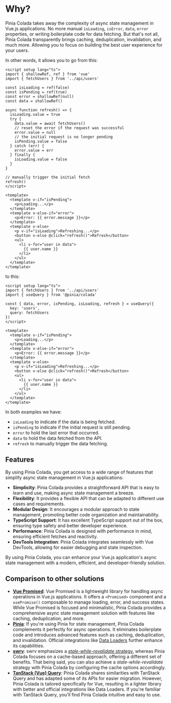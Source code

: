 # Why?

Pinia Colada takes away the complexity of async state management in Vue.js applications. No more manual `isLoading`, `isError`, `data`, `error` properties, or writing boilerplate code for data fetching. But that's not all, Pinia Colada transparently brings caching, deduplication, invalidation, and much more. Allowing you to focus on building the best user experience for your users.

In other words, it allows you to go from this:

```vue{2-26}
<script setup lang="ts">
import { shallowRef, ref } from 'vue'
import { fetchUsers } from '../api/users'

const isLoading = ref(false)
const isPending = ref(true)
const error = shallowRef(null)
const data = shallowRef()

async function refresh() => {
  isLoading.value = true
  try {
    data.value = await fetchUsers()
    // reset the error if the request was successful
    error.value = null
    // the initial request is no longer pending
    isPending.value = false
  } catch (err) {
    error.value = err
  } finally {
    isLoading.value = false
  }
}

// manually trigger the initial fetch
refresh()
</script>

<template>
  <template v-if="isPending">
    <p>Loading...</p>
  </template>
  <template v-else-if="error">
    <p>Error: {{ error.message }}</p>
  </template>
  <template v-else>
    <p v-if="isLoading">Refreshing...</p>
    <button v-else @click="refresh()">Refresh</button>
    <ul>
      <li v-for="user in data">
        {{ user.name }}
      </li>
    </ul>
  </template>
</template>
```

to this:

```vue{2-8}
<script setup lang="ts">
import { fetchUsers } from '../api/users'
import { useQuery } from '@pinia/colada'

const { data, error, isPending, isLoading, refresh } = useQuery({
  key: 'users',
  query: fetchUsers
})
</script>

<template>
  <template v-if="isPending">
    <p>Loading...</p>
  </template>
  <template v-else-if="error">
    <p>Error: {{ error.message }}</p>
  </template>
  <template v-else>
    <p v-if="isLoading">Refreshing...</p>
    <button v-else @click="refresh()">Refresh</button>
    <ul>
      <li v-for="user in data">
        {{ user.name }}
      </li>
    </ul>
  </template>
</template>
```

In both examples we have:

- `isLoading` to indicate if the data is being fetched.
- `isPending` to indicate if the initial request is still pending.
- `error` to hold the last error that occurred.
- `data` to hold the data fetched from the API.
- `refresh` to manually trigger the data fetching.

## Features

By using Pinia Colada, you get access to a wide range of features that simplify async state management in Vue.js applications:

- **Simplicity**: Pinia Colada provides a straightforward API that is easy to learn and use, making async state management a breeze.
- **Flexibility**: It provides a flexible API that can be adapted to different use cases and requirements.
- **Modular Design**: It encourages a modular approach to state management, promoting better code organization and maintainability.
- **TypeScript Support**: It has excellent TypeScript support out of the box, ensuring type safety and better developer experience.
- **Performance**: Pinia Colada is designed with performance in mind, ensuring efficient fetches and reactivity.
- **DevTools Integration**: Pinia Colada integrates seamlessly with Vue DevTools, allowing for easier debugging and state inspection.

By using Pinia Colada, you can enhance your Vue.js application's async state management with a modern, efficient, and developer-friendly solution.

## Comparison to other solutions

- [**Vue Promised**](https://github.com/posva/vue-promised): Vue Promised is a lightweight library for handling async operations in Vue.js applications. It offers a `<Promised>` component and a `usePromise()` composable to manage loading, error, and success states. While Vue Promised is focused and minimalistic, Pinia Colada provides a comprehensive async state management solution with features like caching, deduplication, and more.
- [**Pinia**](https://pinia.vuejs.org): If you're using Pinia for state management, Pinia Colada complements it perfectly for async operations. It eliminates boilerplate code and introduces advanced features such as caching, deduplication, and invalidation. Official integrations like [Data Loaders](https://uvr.esm.is/data-loaders/) further enhance its capabilities.
- [**swrv**](https://github.com/Kong/swrv): swrv emphasizes a [_stale-while-revalidate_ strategy](https://datatracker.ietf.org/doc/html/rfc5861), whereas Pinia Colada focuses on a cache-based approach, offering a different set of benefits. That being said, you can also achieve a _stale-while-revalidate_ strategy with Pinia Colada by configuring the cache options accordingly.
- [**TanStack (Vue) Query**](https://tanstack.com/query/latest/docs/framework/vue/overview): Pinia Colada shares similarities with TanStack Query and has adapted some of its APIs for easier migration. However, Pinia Colada is tailored specifically for Vue, resulting in a lighter library with better and official integrations like Data Loaders. If you're familiar with TanStack Query, you'll find Pinia Colada intuitive and easy to use.
